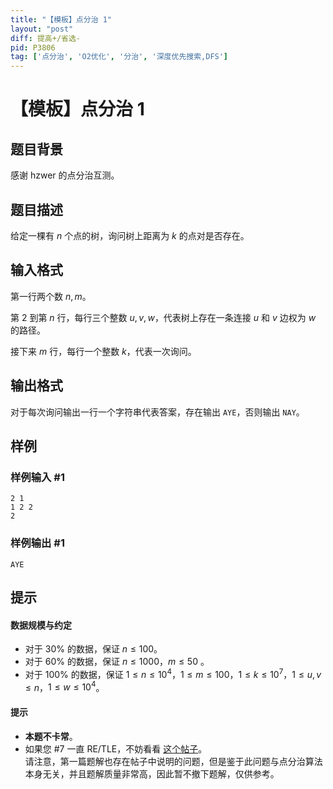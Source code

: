 ```yaml
---
title: "【模板】点分治 1"
layout: "post"
diff: 提高+/省选-
pid: P3806
tag: ['点分治', 'O2优化', '分治', '深度优先搜索,DFS']
---
```

# 【模板】点分治 1
## 题目背景

感谢 hzwer 的点分治互测。



## 题目描述

给定一棵有 $n$ 个点的树，询问树上距离为 $k$ 的点对是否存在。
## 输入格式

第一行两个数 $n,m$。

第 $2$ 到第 $n$ 行，每行三个整数 $u, v, w$，代表树上存在一条连接 $u$ 和 $v$ 边权为 $w$ 的路径。

接下来 $m$ 行，每行一个整数 $k$，代表一次询问。
## 输出格式

对于每次询问输出一行一个字符串代表答案，存在输出 `AYE`，否则输出 `NAY`。
## 样例

### 样例输入 #1
```
2 1
1 2 2
2
```
### 样例输出 #1
```
AYE
```
## 提示

#### 数据规模与约定

- 对于 $30\%$ 的数据，保证 $n\leq 100$。
- 对于 $60\%$ 的数据，保证 $n\leq 1000$，$m\leq 50$ 。
- 对于 $100\%$ 的数据，保证 $1 \leq n\leq 10^4$，$1 \leq m\leq 100$，$1 \leq k \leq 10^7$，$1 \leq u, v \leq n$，$1 \leq w \leq 10^4$。

#### 提示

- **本题不卡常**。
- 如果您 #7 一直 RE/TLE，不妨看看 [这个帖子](https://www.luogu.com.cn/discuss/show/188596)。  
  请注意，第一篇题解也存在帖子中说明的问题，但是鉴于此问题与点分治算法本身无关，并且题解质量非常高，因此暂不撤下题解，仅供参考。
